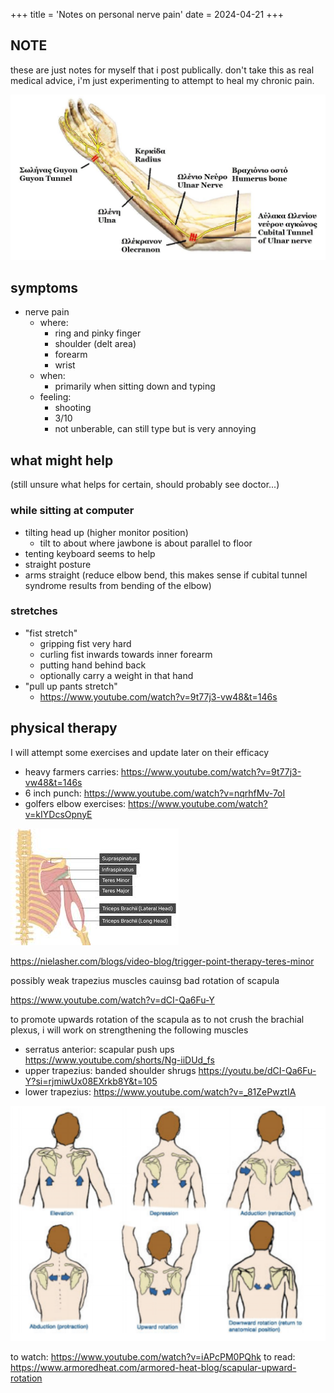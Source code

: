 +++
title = 'Notes on personal nerve pain'
date = 2024-04-21
+++

## NOTE

these are just notes for myself that i post publically. don't take this as real medical advice, i'm just experimenting to attempt to heal my chronic pain.

![anatomy of ulnar nerve](Anatomy_of_Ulnar_nerve.jpeg)

## symptoms

* nerve pain
  * where:
    * ring and pinky finger
    * shoulder (delt area)
    * forearm
    * wrist
  * when:
    * primarily when sitting down and typing
  * feeling:
    * shooting
    * 3/10
    * not unberable, can still type but is very annoying

## what might help

(still unsure what helps for certain, should probably see doctor...)

### while sitting at computer

* tilting head up (higher monitor position)
  * tilt to about where jawbone is about parallel to floor
* tenting keyboard seems to help
* straight posture
* arms straight (reduce elbow bend, this makes sense if cubital tunnel syndrome results from bending of the elbow)

### stretches

* "fist stretch"
  * gripping fist very hard
  * curling fist inwards towards inner forearm
  * putting hand behind back
  * optionally carry a weight in that hand
* "pull up pants stretch"
  * <https://www.youtube.com/watch?v=9t77j3-vw48&t=146s>

## physical therapy

I will attempt some exercises and update later on their efficacy

* heavy farmers carries: <https://www.youtube.com/watch?v=9t77j3-vw48&t=146s>
* 6 inch punch: <https://www.youtube.com/watch?v=nqrhfMv-7oI>
* golfers elbow exercises: <https://www.youtube.com/watch?v=kIYDcsOpnyE>

![alt text](shoulder_muscles.png)

<https://nielasher.com/blogs/video-blog/trigger-point-therapy-teres-minor>

possibly weak trapezius muscles cauinsg bad rotation of scapula

<https://www.youtube.com/watch?v=dCI-Qa6Fu-Y>

to promote upwards rotation of the scapula as to not crush the brachial plexus, i will work on strengthening the following muscles

* serratus anterior: scapular push ups <https://www.youtube.com/shorts/Ng-iiDUd_fs>
* upper trapezius: banded shoulder shrugs <https://youtu.be/dCI-Qa6Fu-Y?si=rjmiwUx08EXrkb8Y&t=105>
* lower trapezius: <https://www.youtube.com/watch?v=_81ZePwztIA>

![scapular rotation](scapular_rotation.png)

to watch: <https://www.youtube.com/watch?v=iAPcPM0PQhk>
to read: <https://www.armoredheat.com/armored-heat-blog/scapular-upward-rotation>
